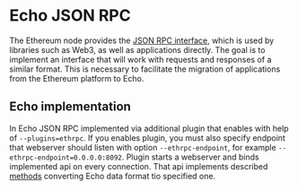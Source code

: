 # Echo JSON RPC

The Ethereum node provides the [JSON RPC interface](https://github.com/ethereum/wiki/wiki/JSON-RPC#json-rpc-methods), which is used by libraries such as Web3, as well as applications directly. The goal is to implement an interface that will work with requests and responses of a similar format. This is necessary to facilitate the migration of applications from the Ethereum platform to Echo.

## Echo implementation

In Echo JSON RPC implemented via additional plugin that enables with help of `--plugins=ethrpc`. If you enables plugin, you must also specify endpoint that webserver should listen with option `--ethrpc-endpoint`, for example `--ethrpc-endpoint=0.0.0.0:8092`. Plugin starts a webserver and binds implemented api on every connection. That api implements described [methods](methods.md) converting Echo data format tio specified one. 
